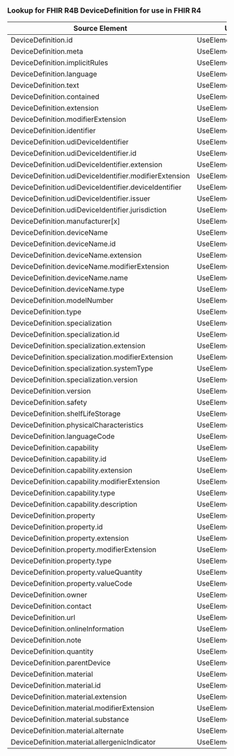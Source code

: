 ### Lookup for FHIR R4B DeviceDefinition for use in FHIR R4

| Source Element | Usage | Target |
| -------------- | ----- | ------ |
| DeviceDefinition.id | UseElementSameName | DeviceDefinition.id |
| DeviceDefinition.meta | UseElementSameName | DeviceDefinition.meta |
| DeviceDefinition.implicitRules | UseElementSameName | DeviceDefinition.implicitRules |
| DeviceDefinition.language | UseElementSameName | DeviceDefinition.language |
| DeviceDefinition.text | UseElementSameName | DeviceDefinition.text |
| DeviceDefinition.contained | UseElementSameName | DeviceDefinition.contained |
| DeviceDefinition.extension | UseElementSameName | DeviceDefinition.extension |
| DeviceDefinition.modifierExtension | UseElementSameName | DeviceDefinition.modifierExtension |
| DeviceDefinition.identifier | UseElementSameName | DeviceDefinition.identifier |
| DeviceDefinition.udiDeviceIdentifier | UseElementSameName | DeviceDefinition.udiDeviceIdentifier |
| DeviceDefinition.udiDeviceIdentifier.id | UseElementSameName | DeviceDefinition.udiDeviceIdentifier.id |
| DeviceDefinition.udiDeviceIdentifier.extension | UseElementSameName | DeviceDefinition.udiDeviceIdentifier.extension |
| DeviceDefinition.udiDeviceIdentifier.modifierExtension | UseElementSameName | DeviceDefinition.udiDeviceIdentifier.modifierExtension |
| DeviceDefinition.udiDeviceIdentifier.deviceIdentifier | UseElementSameName | DeviceDefinition.udiDeviceIdentifier.deviceIdentifier |
| DeviceDefinition.udiDeviceIdentifier.issuer | UseElementSameName | DeviceDefinition.udiDeviceIdentifier.issuer |
| DeviceDefinition.udiDeviceIdentifier.jurisdiction | UseElementSameName | DeviceDefinition.udiDeviceIdentifier.jurisdiction |
| DeviceDefinition.manufacturer[x] | UseElementSameName | DeviceDefinition.manufacturer[x] |
| DeviceDefinition.deviceName | UseElementSameName | DeviceDefinition.deviceName |
| DeviceDefinition.deviceName.id | UseElementSameName | DeviceDefinition.deviceName.id |
| DeviceDefinition.deviceName.extension | UseElementSameName | DeviceDefinition.deviceName.extension |
| DeviceDefinition.deviceName.modifierExtension | UseElementSameName | DeviceDefinition.deviceName.modifierExtension |
| DeviceDefinition.deviceName.name | UseElementSameName | DeviceDefinition.deviceName.name |
| DeviceDefinition.deviceName.type | UseElementSameName | DeviceDefinition.deviceName.type |
| DeviceDefinition.modelNumber | UseElementSameName | DeviceDefinition.modelNumber |
| DeviceDefinition.type | UseElementSameName | DeviceDefinition.type |
| DeviceDefinition.specialization | UseElementSameName | DeviceDefinition.specialization |
| DeviceDefinition.specialization.id | UseElementSameName | DeviceDefinition.specialization.id |
| DeviceDefinition.specialization.extension | UseElementSameName | DeviceDefinition.specialization.extension |
| DeviceDefinition.specialization.modifierExtension | UseElementSameName | DeviceDefinition.specialization.modifierExtension |
| DeviceDefinition.specialization.systemType | UseElementSameName | DeviceDefinition.specialization.systemType |
| DeviceDefinition.specialization.version | UseElementSameName | DeviceDefinition.specialization.version |
| DeviceDefinition.version | UseElementSameName | DeviceDefinition.version |
| DeviceDefinition.safety | UseElementSameName | DeviceDefinition.safety |
| DeviceDefinition.shelfLifeStorage | UseElementSameName | DeviceDefinition.shelfLifeStorage |
| DeviceDefinition.physicalCharacteristics | UseElementSameName | DeviceDefinition.physicalCharacteristics |
| DeviceDefinition.languageCode | UseElementSameName | DeviceDefinition.languageCode |
| DeviceDefinition.capability | UseElementSameName | DeviceDefinition.capability |
| DeviceDefinition.capability.id | UseElementSameName | DeviceDefinition.capability.id |
| DeviceDefinition.capability.extension | UseElementSameName | DeviceDefinition.capability.extension |
| DeviceDefinition.capability.modifierExtension | UseElementSameName | DeviceDefinition.capability.modifierExtension |
| DeviceDefinition.capability.type | UseElementSameName | DeviceDefinition.capability.type |
| DeviceDefinition.capability.description | UseElementSameName | DeviceDefinition.capability.description |
| DeviceDefinition.property | UseElementSameName | DeviceDefinition.property |
| DeviceDefinition.property.id | UseElementSameName | DeviceDefinition.property.id |
| DeviceDefinition.property.extension | UseElementSameName | DeviceDefinition.property.extension |
| DeviceDefinition.property.modifierExtension | UseElementSameName | DeviceDefinition.property.modifierExtension |
| DeviceDefinition.property.type | UseElementSameName | DeviceDefinition.property.type |
| DeviceDefinition.property.valueQuantity | UseElementSameName | DeviceDefinition.property.valueQuantity |
| DeviceDefinition.property.valueCode | UseElementSameName | DeviceDefinition.property.valueCode |
| DeviceDefinition.owner | UseElementSameName | DeviceDefinition.owner |
| DeviceDefinition.contact | UseElementSameName | DeviceDefinition.contact |
| DeviceDefinition.url | UseElementSameName | DeviceDefinition.url |
| DeviceDefinition.onlineInformation | UseElementSameName | DeviceDefinition.onlineInformation |
| DeviceDefinition.note | UseElementSameName | DeviceDefinition.note |
| DeviceDefinition.quantity | UseElementSameName | DeviceDefinition.quantity |
| DeviceDefinition.parentDevice | UseElementSameName | DeviceDefinition.parentDevice |
| DeviceDefinition.material | UseElementSameName | DeviceDefinition.material |
| DeviceDefinition.material.id | UseElementSameName | DeviceDefinition.material.id |
| DeviceDefinition.material.extension | UseElementSameName | DeviceDefinition.material.extension |
| DeviceDefinition.material.modifierExtension | UseElementSameName | DeviceDefinition.material.modifierExtension |
| DeviceDefinition.material.substance | UseElementSameName | DeviceDefinition.material.substance |
| DeviceDefinition.material.alternate | UseElementSameName | DeviceDefinition.material.alternate |
| DeviceDefinition.material.allergenicIndicator | UseElementSameName | DeviceDefinition.material.allergenicIndicator |
